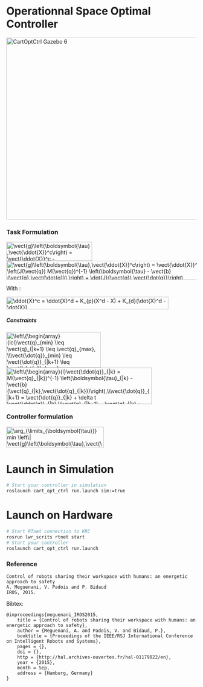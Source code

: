 Operationnal Space Optimal Controller
============
<a href="http://www.youtube.com/watch?feature=player_embedded&v=GvoJYVcKSw0
" target="_blank"><img src="http://img.youtube.com/vi/GvoJYVcKSw0/0.jpg" 
alt="CartOptCtrl Gazebo 6" width="640" height="480" border="0" /></a>

### Task Formulation 
<img src="http://www.sciweavers.org/tex2img.php?eq=%5Cvect%7Bg%7D%5Cleft%28%5Cboldsymbol%7B%5Ctau%7D%2C%5Cvect%7B%5Cddot%7BX%7D%7D%5Ec%5Cright%29%20%3D%20%20%5Cvect%7B%5Cddot%7BX%7D%7D%5Ec%20-%20%5Cvect%7B%5Cddot%7BX%7D%7D&bc=Transparent&fc=Black&im=png&fs=18&ff=modern&edit=0" align="center" border="0" alt="\vect{g}\left(\boldsymbol{\tau},\vect{\ddot{X}}^c\right) =  \vect{\ddot{X}}^c - \vect{\ddot{X}}" width="227" height="50" />

<img src="http://www.sciweavers.org/tex2img.php?eq=%5Cvect%7Bg%7D%5Cleft%28%5Cboldsymbol%7B%5Ctau%7D%2C%5Cvect%7B%5Cddot%7BX%7D%7D%5Ec%5Cright%29%20%3D%20%20%5Cvect%7B%5Cddot%7BX%7D%7D%5Ec%20-%20%5Cleft%28J%28%5Cvect%7Bq%7D%29%20M%28%5Cvect%7Bq%7D%29%5E%7B-1%7D%20%5Cleft%28%5Cboldsymbol%7B%5Ctau%7D%20-%20%5Cvect%7Bb%7D%28%5Cvect%7Bq%7D%2C%5Cvect%7B%5Cdot%7Bq%7D%7D%29%20%5Cright%29%20%2B%20%5Cdot%7BJ%7D%28%5Cvect%7Bq%7D%29%20%5Cvect%7B%5Cdot%7Bq%7D%7D%5Cright%29&bc=Transparent&fc=Black&im=png&fs=18&ff=modern&edit=0" align="center" border="0" alt="\vect{g}\left(\boldsymbol{\tau},\vect{\ddot{X}}^c\right) =  \vect{\ddot{X}}^c - \left(J(\vect{q}) M(\vect{q})^{-1} \left(\boldsymbol{\tau} - \vect{b}(\vect{q},\vect{\dot{q}}) \right) + \dot{J}(\vect{q}) \vect{\dot{q}}\right)" width="583" height="50" />

With : 

<img src="http://www.sciweavers.org/tex2img.php?eq=%5Cddot%7BX%7D%5Ec%20%3D%20%5Cddot%7BX%7D%5Ed%20%2B%20K_%7Bp%7D%28X%5Ed%20-%20X%29%20%2B%20K_%7Bd%7D%28%5Cdot%7BX%7D%5Ed%20-%20%5Cdot%7BX%7D%29&bc=Transparent&fc=Black&im=png&fs=18&ff=modern&edit=0" align="center" border="0" alt="\ddot{X}^c = \ddot{X}^d + K_{p}(X^d - X) + K_{d}(\dot{X}^d - \dot{X})" width="429" height="33" />

##### Constraints

<img src="http://www.sciweavers.org/tex2img.php?eq=%5Cleft%5C%7B%5Cbegin%7Barray%7D%7Blcl%7D%5Cvect%7Bq%7D_%7Bmin%7D%20%5Cleq%20%5Cvect%7Bq%7D_%7B%7Ck%2B1%7D%20%5Cleq%20%5Cvect%7Bq%7D_%7Bmax%7D%2C%20%5C%5C%5Cvect%7B%5Cdot%7Bq%7D%7D_%7Bmin%7D%20%5Cleq%20%5Cvect%7B%5Cdot%7Bq%7D%7D_%7B%7Ck%2B1%7D%20%5Cleq%20%5Cvect%7B%5Cdot%7Bq%7D%7D_%7Bmax%7D%2C%20%5C%5C%5Cboldsymbol%7B%5Ctau%7D_%7Bmin%7D%20%5Cleq%20%5Cboldsymbol%7B%5Ctau%7D_%7B%7Ck%7D%20%5Cleq%20%5Cboldsymbol%7B%5Ctau%7D_%7Bmax%7D.%5Cend%7Barray%7D%5Cright&bc=Transparent&fc=Black&im=png&fs=18&ff=modern&edit=0" align="center" border="0" alt="\left\{\begin{array}{lcl}\vect{q}_{min} \leq \vect{q}_{|k+1} \leq \vect{q}_{max}, \\\vect{\dot{q}}_{min} \leq \vect{\dot{q}}_{|k+1} \leq \vect{\dot{q}}_{max}, \\\boldsymbol{\tau}_{min} \leq \boldsymbol{\tau}_{|k} \leq \boldsymbol{\tau}_{max}.\end{array}\right" width="250" height="94" />


<img src="http://www.sciweavers.org/tex2img.php?eq=%5Cleft%5C%7B%5Cbegin%7Barray%7D%7Bl%7D%5Cvect%7B%5Cddot%7Bq%7D%7D_%7B%7Ck%7D%20%3D%20M%28%5Cvect%7Bq%7D_%7B%7Ck%7D%29%5E%7B-1%7D%20%5Cleft%28%5Cboldsymbol%7B%5Ctau%7D_%7B%7Ck%7D%20-%20%5Cvect%7Bb%7D%28%5Cvect%7Bq%7D_%7B%7Ck%7D%2C%5Cvect%7B%5Cdot%7Bq%7D_%7B%7Ck%7D%7D%29%5Cright%29%2C%5C%5C%5Cvect%7B%5Cdot%7Bq%7D%7D_%7B%7Ck%2B1%7D%20%20%3D%20%20%5Cvect%7B%5Cdot%7Bq%7D%7D_%7B%7Ck%7D%20%2B%20%5Cdelta%20t%20%5Cvect%7B%5Cddot%7Bq%7D%7D_%7B%7Ck%7D%2C%5C%5C%5Cvect%7Bq%7D_%7B%7Ck%2B1%7D%20%3D%20%5Cvect%7Bq%7D_%7B%7Ck%7D%20%2B%20%5Cdelta%20t%20%5Cvect%7B%5Cdot%7Bq%7D%7D_%7B%7Ck%7D%20%2B%20%5Cfrac%7B%5Cdelta%20t%5E%7B2%7D%7D%7B2%7D%20%5Cvect%7B%5Cddot%7Bq%7D%7D_%7B%7Ck%7D.%5Cend%7Barray%7D%5Cright&bc=Transparent&fc=Black&im=png&fs=18&ff=modern&edit=0" align="center" border="0" alt="\left\{\begin{array}{l}\vect{\ddot{q}}_{|k} = M(\vect{q}_{|k})^{-1} \left(\boldsymbol{\tau}_{|k} - \vect{b}(\vect{q}_{|k},\vect{\dot{q}_{|k}})\right),\\\vect{\dot{q}}_{|k+1}  =  \vect{\dot{q}}_{|k} + \delta t \vect{\ddot{q}}_{|k},\\\vect{q}_{|k+1} = \vect{q}_{|k} + \delta t \vect{\dot{q}}_{|k} + \frac{\delta t^{2}}{2} \vect{\ddot{q}}_{|k}.\end{array}\right" width="385" height="96" />


### Controller formulation
<img src="http://www.sciweavers.org/tex2img.php?eq=%5Carg_%7B%5Climits_%7B%5Cboldsymbol%7B%5Ctau%7D%7D%7D%20min%20%20%5Cleft%5C%7C%20%5Cvect%7Bg%7D%5Cleft%28%5Cboldsymbol%7B%5Ctau%7D%2C%5Cvect%7B%5Cddot%7BX%7D%7D%5Ec%5Cright%29%20%5Cright%5C%7C_%7BQ_t%7D%5E2&bc=Transparent&fc=Black&im=png&fs=18&ff=modern&edit=0" align="center" border="0" alt="\arg_{\limits_{\boldsymbol{\tau}}} min  \left\| \vect{g}\left(\boldsymbol{\tau},\vect{\ddot{X}}^c\right) \right\|_{Q_t}^2" width="258" height="56" />

# Launch in Simulation

```bash
# Start your controller in simulation
roslaunch cart_opt_ctrl run.launch sim:=true
```
# Launch on Hardware

```bash
# Start RTnet connection to KRC
rosrun lwr_scrits rtnet start
# Start your controller
roslaunch cart_opt_ctrl run.launch
```

### Reference
```
Control of robots sharing their workspace with humans: an energetic approach to safety
A. Meguenani, V. Padois and P. Bidaud
IROS, 2015.
```
Bibtex: 
```
@inproceedings{meguenani_IROS2015,
    title = {Control of robots sharing their workspace with humans: an energetic approach to safety},
    author = {Meguenani, A. and Padois, V. and Bidaud, P.},
    booktitle = {Proceedings of the IEEE/RSJ International Conference on Intelligent Robots and Systems},
    pages = {},
    doi = {},
    http = {http://hal.archives-ouvertes.fr/hal-01179822/en},
    year = {2015},
    month = Sep,
    address = {Hamburg, Germany}
}
```
